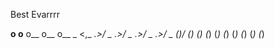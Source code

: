 Best Evarrrr

__o          o__      o__      o__      o__
_ \<,_        _.>/ _   _.>/ _   _.>/ _   _.>/ _
(_)/ (_)      (_) \(_) (_) \(_) (_) \(_) (_) \(_)